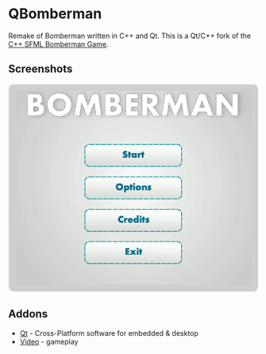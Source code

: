 # QBomberman
Remake of Bomberman written in C++ and Qt. This is a Qt/C++ fork of the [C++ SFML Bomberman Game](https://github.com/PiGames/Bomberman).

## Screenshots

![Example Image](doc/out.gif)

## Addons
* [Qt](https://www.qt.io/) - Cross-Platform software for embedded & desktop
* [Video](https://youtu.be/qCnIcsEiYvY) - gameplay
